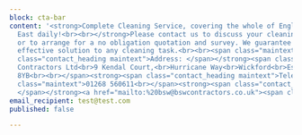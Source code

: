 ```yaml
---
block: cta-bar
content: '<strong>Complete Cleaning Service, covering the whole of England and South
  East daily!<br><br></strong>Please contact us to discuss your cleaning requirements
  or to arrange for a no obligation quotation and survey. We guarantee to find a cost
  effective solution to any cleaning task.<br><br><span class="maintext"><br></span><strong><span
  class="contact_heading maintext">Address: </span></strong><span class="maintext">BSW
  Contractors Ltd<br>9 Kendal Court,<br>Hurricane Way<br>Wickford<br>Essex<br>SS11
  8YB<br><br></span><strong><span class="contact_heading maintext">Telephone: </span></strong><span
  class="maintext">01268 560611<br></span><strong><span class="contact_heading maintext">E-mail:
  </span></strong><a href="mailto:%20bsw@bswcontractors.co.uk"><span class="maintext">bsw@bswcontractors.co.uk</span></a>'
email_recipient: test@test.com
published: false

---
```

